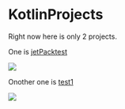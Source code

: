 # KotlinProjects
Right now here is only 2 projects.


One is <a href="https://github.com/abdur-rahman54/KotlinProjects/tree/main/jetPackTtest">jetPacktest</a>

<img src="https://media.discordapp.net/attachments/1087929824472997908/1087929926272950333/Screenshot_1.png?width=861&height=468" />



Onother one is <a href="https://github.com/abdur-rahman54/KotlinProjects/tree/main/test1">test1</a>

<img align="center" src="https://media.discordapp.net/attachments/1087981636391555152/1087981988490780672/Screenshot_4.png?width=214&height=473" />
